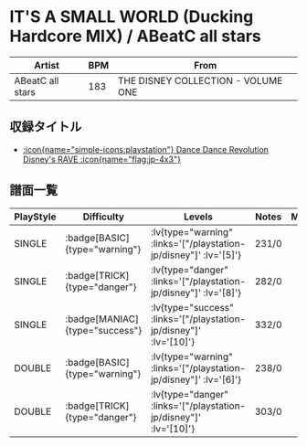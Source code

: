 # IT'S A SMALL WORLD (Ducking Hardcore MIX) / ABeatC all stars

|Artist|BPM|From|
|------|---|----|
|ABeatC all stars|183|THE DISNEY COLLECTION - VOLUME ONE|

## 収録タイトル

- [ :icon{name="simple-icons:playstation"} Dance Dance Revolution Disney's RAVE :icon{name="flag:jp-4x3"} ](/playstation-jp/disney)

## 譜面一覧

|PlayStyle|Difficulty|Levels|Notes|Movie|
|---------|----------|------|-----|-----|
|SINGLE| :badge[BASIC]{type="warning"} | :lv{type="warning" :links='["/playstation-jp/disney"]' :lv='[5]'} |231/0||
|SINGLE| :badge[TRICK]{type="danger"} | :lv{type="danger" :links='["/playstation-jp/disney"]' :lv='[8]'} |282/0||
|SINGLE| :badge[MANIAC]{type="success"} | :lv{type="success" :links='["/playstation-jp/disney"]' :lv='[10]'} |332/0||
|DOUBLE| :badge[BASIC]{type="warning"} | :lv{type="warning" :links='["/playstation-jp/disney"]' :lv='[6]'} |238/0||
|DOUBLE| :badge[TRICK]{type="danger"} | :lv{type="danger" :links='["/playstation-jp/disney"]' :lv='[10]'} |303/0||

